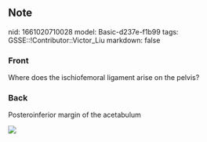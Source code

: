 ## Note
nid: 1661020710028
model: Basic-d237e-f1b99
tags: GSSE::!Contributor::Victor_Liu
markdown: false

### Front
Where does the ischiofemoral ligament arise on the pelvis?

### Back
Posteroinferior margin of the acetabulum
<div><img src=
"paste-2f171d97fe874b32d3461b017e8384fb6546c6dc.jpg"></div>
